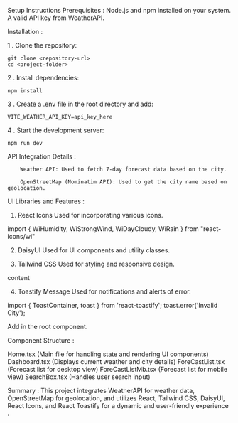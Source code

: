 Setup Instructions
Prerequisites : 
Node.js and npm installed on your system.
A valid API key from WeatherAPI.

Installation :

1 . Clone the repository:

	git clone <repository-url>
    cd <project-folder>

2 . Install dependencies:

	npm install

3 . Create a .env file in the root directory and add:

	VITE_WEATHER_API_KEY=api_key_here

4 . Start the development server:

	npm run dev

API Integration Details : 

		Weather API: Used to fetch 7-day forecast data based on the city.
		
		OpenStreetMap (Nominatim API): Used to get the city name based on geolocation.

UI Libraries and Features :
1. React Icons
Used for incorporating various icons.


import { WiHumidity, WiStrongWind, WiDayCloudy, WiRain } from "react-icons/wi"

2. DaisyUI
Used for UI components and utility classes.
     
   <span className="loading loading-dots loading-xl"></span>




3. Tailwind CSS
Used for styling and responsive design.
      
<div className="flex gap-5 justify-center items-center h-screen text-purple-600">content</div>

4. Toastify Message
Used for notifications and alerts of error.


import { ToastContainer, toast } from 'react-toastify';
toast.error('Invalid City');

Add <ToastContainer /> in the root component.


Component Structure : 

Home.tsx (Main file for handling state and rendering UI components)
Dashboard.tsx (Displays current weather and city details)
ForeCastList.tsx (Forecast list for desktop view)
ForeCastListMb.tsx (Forecast list for mobile view)
SearchBox.tsx (Handles user search input)

Summary :
This project integrates WeatherAPI for weather data, OpenStreetMap for geolocation, and utilizes React, Tailwind CSS, DaisyUI, React Icons, and React Toastify for a dynamic and user-friendly experience . 














